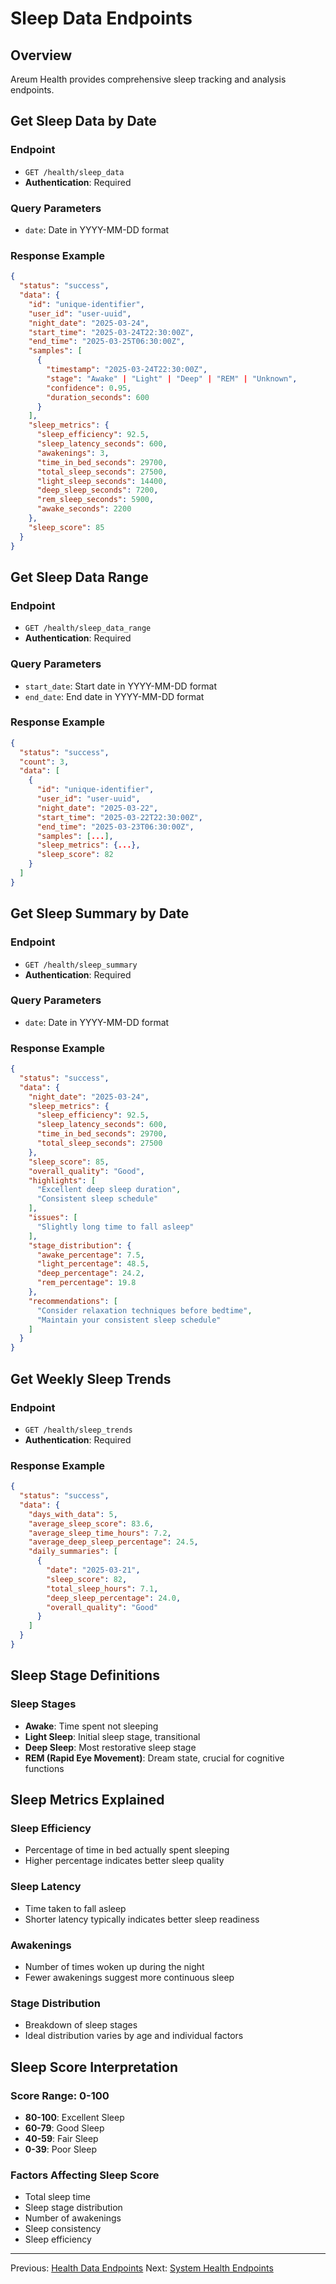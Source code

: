 # Sleep Data Endpoints

## Overview

Areum Health provides comprehensive sleep tracking and analysis endpoints.

## Get Sleep Data by Date

### Endpoint
- `GET /health/sleep_data`
- **Authentication**: Required

### Query Parameters
- `date`: Date in YYYY-MM-DD format

### Response Example
```json
{
  "status": "success",
  "data": {
    "id": "unique-identifier",
    "user_id": "user-uuid",
    "night_date": "2025-03-24",
    "start_time": "2025-03-24T22:30:00Z",
    "end_time": "2025-03-25T06:30:00Z",
    "samples": [
      {
        "timestamp": "2025-03-24T22:30:00Z",
        "stage": "Awake" | "Light" | "Deep" | "REM" | "Unknown",
        "confidence": 0.95,
        "duration_seconds": 600
      }
    ],
    "sleep_metrics": {
      "sleep_efficiency": 92.5,
      "sleep_latency_seconds": 600,
      "awakenings": 3,
      "time_in_bed_seconds": 29700,
      "total_sleep_seconds": 27500,
      "light_sleep_seconds": 14400,
      "deep_sleep_seconds": 7200,
      "rem_sleep_seconds": 5900,
      "awake_seconds": 2200
    },
    "sleep_score": 85
  }
}
```

## Get Sleep Data Range

### Endpoint
- `GET /health/sleep_data_range`
- **Authentication**: Required

### Query Parameters
- `start_date`: Start date in YYYY-MM-DD format
- `end_date`: End date in YYYY-MM-DD format

### Response Example
```json
{
  "status": "success",
  "count": 3,
  "data": [
    {
      "id": "unique-identifier",
      "user_id": "user-uuid",
      "night_date": "2025-03-22",
      "start_time": "2025-03-22T22:30:00Z",
      "end_time": "2025-03-23T06:30:00Z",
      "samples": [...],
      "sleep_metrics": {...},
      "sleep_score": 82
    }
  ]
}
```

## Get Sleep Summary by Date

### Endpoint
- `GET /health/sleep_summary`
- **Authentication**: Required

### Query Parameters
- `date`: Date in YYYY-MM-DD format

### Response Example
```json
{
  "status": "success",
  "data": {
    "night_date": "2025-03-24",
    "sleep_metrics": {
      "sleep_efficiency": 92.5,
      "sleep_latency_seconds": 600,
      "time_in_bed_seconds": 29700,
      "total_sleep_seconds": 27500
    },
    "sleep_score": 85,
    "overall_quality": "Good",
    "highlights": [
      "Excellent deep sleep duration",
      "Consistent sleep schedule"
    ],
    "issues": [
      "Slightly long time to fall asleep"
    ],
    "stage_distribution": {
      "awake_percentage": 7.5,
      "light_percentage": 48.5,
      "deep_percentage": 24.2,
      "rem_percentage": 19.8
    },
    "recommendations": [
      "Consider relaxation techniques before bedtime",
      "Maintain your consistent sleep schedule"
    ]
  }
}
```

## Get Weekly Sleep Trends

### Endpoint
- `GET /health/sleep_trends`
- **Authentication**: Required

### Response Example
```json
{
  "status": "success",
  "data": {
    "days_with_data": 5,
    "average_sleep_score": 83.6,
    "average_sleep_time_hours": 7.2,
    "average_deep_sleep_percentage": 24.5,
    "daily_summaries": [
      {
        "date": "2025-03-21",
        "sleep_score": 82,
        "total_sleep_hours": 7.1,
        "deep_sleep_percentage": 24.0,
        "overall_quality": "Good"
      }
    ]
  }
}
```

## Sleep Stage Definitions

### Sleep Stages
- **Awake**: Time spent not sleeping
- **Light Sleep**: Initial sleep stage, transitional
- **Deep Sleep**: Most restorative sleep stage
- **REM (Rapid Eye Movement)**: Dream state, crucial for cognitive functions

## Sleep Metrics Explained

### Sleep Efficiency
- Percentage of time in bed actually spent sleeping
- Higher percentage indicates better sleep quality

### Sleep Latency
- Time taken to fall asleep
- Shorter latency typically indicates better sleep readiness

### Awakenings
- Number of times woken up during the night
- Fewer awakenings suggest more continuous sleep

### Stage Distribution
- Breakdown of sleep stages
- Ideal distribution varies by age and individual factors

## Sleep Score Interpretation

### Score Range: 0-100
- **80-100**: Excellent Sleep
- **60-79**: Good Sleep
- **40-59**: Fair Sleep
- **0-39**: Poor Sleep

### Factors Affecting Sleep Score
- Total sleep time
- Sleep stage distribution
- Number of awakenings
- Sleep consistency
- Sleep efficiency

---

Previous: [Health Data Endpoints](04-health-data-endpoints.md)
Next: [System Health Endpoints](06-system-health-endpoints.md)